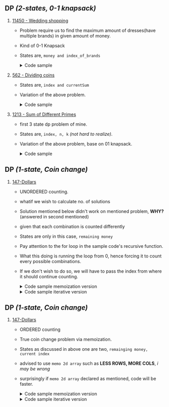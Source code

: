 ## DP _(2-states, 0-1 knapsack)_

1. [11450 - Wedding shopping](https://onlinejudge.org/index.php?option=onlinejudge&page=show_problem&problem=2445)
    - Problem require us to find the maximum amount of dresses(have multiple brands) in given amount of money.
    - Kind of 0-1 Knapsack
    - States are, `money and index_of_brands`
      <details>
      <summary>Code sample </summary>
      
      ```cpp
       /*
        * price being the 2d-array storing data
        * memo being 2d-array used for memoization.
        */
  
       int ourFunction(CurrentMoney, index) {
        if (CurrentMoney < 0) 
          return -INF; /* INF, being very large values. */
                             
        if (index == TotalBrands) 
          return TotalMoney - CurrentMoney; 

        int &ans = memo[money][g];
                      
        if (ans != -1) 
          return ans;
        
        /* Loop isnt the part of the template, loop is just to access data from the given 2d data, 
         * if data were 1d then we would have gone without loop 
         */
        for (int brand = 1; brand <= price[index][0]; brand++)  /* at index,0 we have stored the size of that specific brand. */
          ans = max(ans, ourFunction(CurrentMoney - price[index][CurrentMoney], index + 1)); 
  
        return ans;
       }
  
      ```

      </details>




2. [562 - Dividing coins](https://onlinejudge.org/index.php?option=com_onlinejudge&Itemid=8&page=show_problem&problem=503)
    - States are, `index and currentSum`
    - Variation of the above problem.
      <details>
      <summary>Code sample </summary>
      
      ```cpp
        const int UNKNOWN = -1;
        const int HIGHEST_POS_FOR_COIN_VAL = 501;

        int totalCoins;
        int memo[105][105 * 501];
        int coins[105];

        int dp(int index, int sum) {
          if (index == totalCoins)
            return sum;

          int &ans = memo[index][sum];

          if (ans == -1)
            ans = min(dp(index + 1, sum + coins[index]),
                      dp(index + 1, abs(sum - coins[index])));

          return ans;
        }

        int main() {
          int T;
          cin >> T;

          while (T--) {
            cin >> totalCoins;
            int highest = HIGHEST_POS_FOR_COIN_VAL * totalCoins;

            for (int i = 0; i < totalCoins; ++i) {
              cin >> coins[i];
              for (int j = 0; j < highest; ++j) {
                memo[i][j] = UNKNOWN;
              }
            }

            cout << dp(0, 0) << '\n';
          }
        }
      ```

      </details>
    
    
2. [1213 - Sum of Different Primes](https://onlinejudge.org/index.php?option=onlinejudge&Itemid=8&page=show_problem&problem=3654)
    - first 3 state dp problem of mine.
    - States are, `index, n, k` _(not hard to realize)_.
    - Variation of the above problem, base on 01 knapsack.
      <details>
      <summary>Code sample </summary>
      
      ```cpp
        /*
         * arePrimes store prime no.s till 1120 because that was the limit given in the que. 
         * memo used to memoization purpose. 
         */
          
        vector<vector<vector<int>>> memo;
        int dp(int n, int k, int i) {
          if (n == 0 and k == 0)
            return 1;
          if (n == 0 or k == 0)
            return 0;
          if (n < 0 or k < 0)
            return 0;

          if (arePrimes[i] > n)
            return 0;

          int &ans = memo[n][k][i];
          if (ans != -1)
            return ans;
          ans = dp(n - arePrimes[i], k - 1, i + 1) + dp(n, k, i + 1);
          return ans;
        }

        void solve() {
          int n, k;
          while (cin >> n >> k) {
            if (n == 0 and k == 0)
              return;
            memo.resize(1121);
            for (auto &i : memo) {
              i = vvi(15, vi(200, -1));
            }

            cout << dp(n, k, 0) << '\n';
          }
        }                                      
      ```

      </details>









## DP _(1-state, Coin change)_

1. [147-Dollars](https://onlinejudge.org/index.php?option=onlinejudge&page=show_problem&problem=83)
   - UNORDERED counting.
   - whatif we wish to calculate no. of solutions
   - Solution mentioned below didn't work on mentioned problem, **WHY?** (answered in second mentioned) 
   - given that each combination is counted differently
   - States are only in this case, `remaining money`
   - Pay attention to the for loop in the sample code's recursive function.
   - What this doing is running the loop from 0, hence forcing it to count every possible combinations.
   - If we don't wish to do so, we will have to pass the index from where it should continue counting. 
     <details>
     <summary>Code sample memoization version</summary>

     ```cpp
      vector<int> memo;
      vector<int> coins{1, 2, 3};
      
      int dp(int N) {
         print();
         if (N < 0)
         return 0;
         
         int &ans = memo[N];
         
         if (ans != 0)
            return ans;
         
         for (const auto &i : coins) {
            ans += dp(N - i);
         }
         return ans;
      }
      
      void solve() {
         double n;
         while (cin >> n) {
            int N = ((n + 0.001) * 100);
            if (N == 0)
               return;
      
             memo = vector<int> (40000, 0);
             memo[0] = 1;
     
             // consider N to be 4 
             cout << dp(N) << '\n';
         }
      }
     ```
     </details>
   
     <details>
     <summary>Code sample iterative version</summary>

     ```cpp
      vector<int> memo;
      vector<int> coins{1, 2, 3};
     
      void solve() {
         double n;
         while (cin >> n) {
            int N = ((n + 0.001) * 100);
            if (N == 0)
               return;
      
            memo = vector<int> (40000, 0);
            memo[0] = 1;
     
            /*
             * Sinvce we have to find ans. of diff combinations. 
             * Therefore coins must repeat as was in recursive function.
             * hence in 2d loop coins at second.
             */
     
            for (int weight = 0; weight <= x; weight++) {
		       for (int i = 1; i <= coins.size(); i++) {
			       if(weight - coins[i - 1] >= 0) {
				       memo[weight] += memo[weight - coins[i - 1]];
				       memo[weight] %= MOD;
                   }
               }
            }
         }
      }
     ```

     </details>



## DP _(1-state, Coin change)_

1. [147-Dollars](https://onlinejudge.org/index.php?option=onlinejudge&page=show_problem&problem=83)
    - ORDERED counting
   - True coin change problem via memoization.
   - States as discussed in above one are two, `remainging money, current index`
   - advised to use `memo 2d array` such as **LESS ROWS, MORE COLS**, *i may be wrong*
   - surprisingly if `memo 2d array` declared as mentioned, code will be faster.
     <details>
     <summary>Code sample memoization version</summary>

     ```cpp
      ll dp(int N, int index) {
      if (N == 0) return 1;
      if (index >= coins.size() or N < 0) return 0;
      
      ll &ans = memo[index][N];
      
      if (ans != 0)
      return ans;
      
      ans = dp(N - coins[index], index) + dp(N, index + 1);
        return ans;
      }
      
      void solve() {
        double n;
        memo = vvll(11, vll(30001, 0));
        memo[0][0] = 1;
        int ans = dp(300, 0);
        
        while (cin >> n) {
            int N = ((n + 0.001) * 100);
            if (N == 0) return;
            
            int ans = memo[10][N];
            cout << std::fixed;
            cout << setprecision(2) << setw(3) << n;
            cout << setw(17) << dp(N, 0) << '\n';
        }
      }
     ```

     </details>
     <details>
     <summary>Code sample iterative version</summary>

     ```cpp
      vector<int> memo;
      vector<int> coins{1, 2, 3};
     
      void solve() {
         double n;
         while (cin >> n) {
            int N = ((n + 0.001) * 100);
            if (N == 0)
               return;
      
            memo = vector<int> (40000, 0);
            memo[0] = 1;
     
            /*
             * Sinvce we have to find ans. of unique combinations. 
             * Therefore coins must NOT repeat coins.
             * hence in 2d loop coins was first, and weight second.
             */
     
            for (int i = 1; i <= coins.size(); i++) {
               for (int weight = 0; weight <= x; weight++) {
                   if(weight - coins[i - 1] >= 0) {
                       memo[weight] += memo[weight - coins[i - 1]];
                       memo[weight] %= MOD;
                   }
               }
            }
         }
      }
     ```

     </details>




